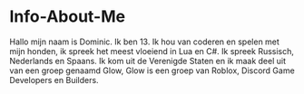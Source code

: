 # Info-About-Me
Hallo mijn naam is Dominic. Ik ben 13. Ik hou van coderen en spelen met mijn honden, ik spreek het meest vloeiend in Lua en C#. Ik spreek Russisch, Nederlands en Spaans. Ik kom uit de Verenigde Staten en ik maak deel uit van een groep genaamd Glow, Glow is een groep van Roblox, Discord Game Developers en Builders.

